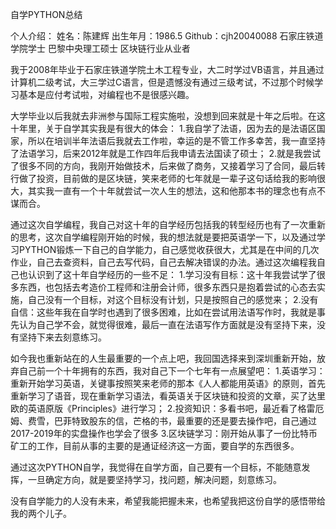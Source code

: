 自学PYTHON总结

个人介绍：
姓名：陈建辉
出生年月：1986.5
Github：cjh20040088
石家庄铁道学院学士
巴黎中央理工硕士
区块链行业从业者

我于2008年毕业于石家庄铁道学院土木工程专业，大二时学过VB语言，并且通过计算机二级考试，大三学过C语言，但是遗憾没有通过三级考试，不过那个时候学习基本是应付考试啦，对编程也不是很感兴趣。

大学毕业以后我就去非洲参与国际工程实施啦，没想到回来就是十年之后啦。在这十年里，关于自学其实我是有很大的体会：   1.我自学了法语，因为去的是法语区国家，所以在培训半年法语后我就去工作啦，幸运的是不管工作多幸苦，我一直坚持    了法语学习，后来2012年就是工作四年后我申请去法国读了硕士；
   2.就是我尝试了很多不同的方向，我刚开始做技术，后来做了商务，又接着学习了合同，最后转行做了投资，目前做的是区块链，笑来老师的七年就是一辈子这句话给我的影响很大，其实我一直有一个十年就尝试一次人生的想法，这和他那本书的理念也有点不谋而合。

通过这次自学编程，我自己对这十年的自学经历包括我的转型经历也有了一次重新的思考，这次自学编程刚开始的时候，我的想法就是要把英语学一下，以及通过学习PYTHON锻炼一下自己的自学能力，自己感觉收获很大，尤其是在中间的几次作业，自己去查资料，自己去写代码，自己去解决错误的办法。通过这次编程我自己也认识到了这十年自学经历的一些不足：
  1.学习没有目标：这十年我尝试学了很多东西，也包括去考造价工程师和注册会计师，很多东西只是抱着尝试的心态去实施，自己没有一个目标，对这个目标没有计划，只是按照自己的感觉来；
  2.没有自信：这些年我在自学时也遇到了很多困难，比如在尝试用法语写作时，我就是事先认为自己学不会，就觉得很难，最后一直在法语写作方面就是没有坚持下来，没有坚持下来去刻意练习。

如今我也重新站在的人生最重要的一个点上吧，我回国选择来到深圳重新开始，放弃自己前一个十年拥有的东西，我对自己下一个七年有一点展望吧：
  1.英语学习：重新开始学习英语，关键事按照笑来老师的那本《人人都能用英语》的原则，首先重新学习了语音，现在重新学习语法，看英语关于区块链和投资的文章，买了达里欧的英语原版《Principles》进行学习；
  2.投资知识：多看书吧，最近看了格雷厄姆、费雪，巴菲特致股东的信，芒格的书，最重要的还是要去操作吧，自己通过2017-2019年的实盘操作也学会了很多
  3.区块链学习：刚开始从事了一份比特币矿工的工作，目前从事的主要的是通证经济这一方面，要自学的东西很多。

通过这次PYTHON自学，我觉得在自学方面，自己要有一个目标，不能随意发挥，一旦确定方向，就是要坚持学习，找问题，解决问题，刻意练习。

没有自学能力的人没有未来，希望我能把握未来，也希望我把这份自学的感悟带给我的两个儿子。

